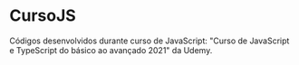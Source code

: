 # CursoJS
Códigos desenvolvidos durante curso de JavaScript: "Curso de JavaScript e TypeScript do básico ao avançado 2021" da Udemy. 
